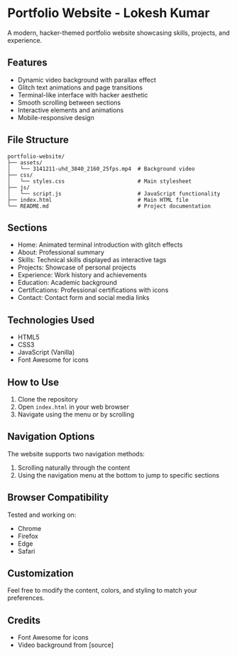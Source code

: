 # Portfolio Website - Lokesh Kumar

A modern, hacker-themed portfolio website showcasing skills, projects, and experience.

## Features

- Dynamic video background with parallax effect
- Glitch text animations and page transitions
- Terminal-like interface with hacker aesthetic
- Smooth scrolling between sections
- Interactive elements and animations
- Mobile-responsive design

## File Structure

```
portfolio-website/
├── assets/
│   └── 3141211-uhd_3840_2160_25fps.mp4  # Background video
├── css/
│   └── styles.css                       # Main stylesheet
├── js/
│   └── script.js                        # JavaScript functionality
├── index.html                           # Main HTML file
└── README.md                            # Project documentation
```

## Sections

- Home: Animated terminal introduction with glitch effects
- About: Professional summary
- Skills: Technical skills displayed as interactive tags
- Projects: Showcase of personal projects
- Experience: Work history and achievements
- Education: Academic background
- Certifications: Professional certifications with icons
- Contact: Contact form and social media links

## Technologies Used

- HTML5
- CSS3
- JavaScript (Vanilla)
- Font Awesome for icons

## How to Use

1. Clone the repository
2. Open `index.html` in your web browser
3. Navigate using the menu or by scrolling

## Navigation Options

The website supports two navigation methods:
1. Scrolling naturally through the content
2. Using the navigation menu at the bottom to jump to specific sections

## Browser Compatibility

Tested and working on:
- Chrome
- Firefox
- Edge
- Safari

## Customization

Feel free to modify the content, colors, and styling to match your preferences.

## Credits

- Font Awesome for icons
- Video background from [source]
